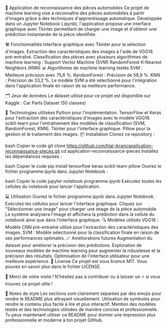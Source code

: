 📸 Application de reconnaissance des pièces automobiles
Ce projet de machine learning vise à reconnaître des pièces automobiles à partir d'images grâce à des techniques d'apprentissage automatique. Développée dans un Jupyter Notebook (.ipynb), l'application propose une interface graphique avec Tkinter permettant de charger une image et d'obtenir une prédiction instantanée de la pièce identifiée.

🛠 Fonctionnalités
Interface graphique avec Tkinter pour la sélection d'images.
Extraction des caractéristiques des images à l'aide de VGG16 pré-entraîné.
Classification des pièces avec plusieurs algorithmes de machine learning :
Support Vector Machine (SVM)
RandomForest
K-Nearest Neighbors (KNN)
📊 Algorithmes de machine learning testés
SVM : Meilleure précision avec 75,6 %.
RandomForest : Précision de 58,9 %.
KNN : Précision de 33,2 %.
Le modèle SVM a été sélectionné pour l'intégration dans l'application finale en raison de sa meilleure performance.

🗂 Jeux de données
Le dataset utilisé pour ce projet est disponible sur Kaggle :
Car Parts Dataset (50 classes)

🚀 Technologies utilisées
Python pour l'implémentation.
TensorFlow et Keras pour l'extraction des caractéristiques d'images avec le modèle VGG16.
scikit-learn pour l'entraînement des modèles de classification (SVM, RandomForest, KNN).
Tkinter pour l'interface graphique.
Pillow pour la gestion et le traitement des images.
📦 Installation
Clonez ce repository :

bash
Copier le code
git clone https://github.com/hlal-ikram/application-reconnaissance-pieces.git
cd application-reconnaissance-pieces
Installez les dépendances requises :

bash
Copier le code
pip install tensorflow keras scikit-learn pillow
Ouvrez le fichier programme.ipynb dans Jupyter Notebook :

bash
Copier le code
jupyter notebook programme.ipynb
Exécutez toutes les cellules du notebook pour lancer l'application.

💻 Utilisation
Ouvrez le fichier programme.ipynb dans Jupyter Notebook.
Exécutez les cellules pour lancer l'interface graphique.
Cliquez sur "Sélectionner une image" pour charger une image de la pièce automobile.
Le système analysera l'image et affichera la prédiction dans la cellule du notebook ainsi que dans l'interface graphique.
🔍 Modèles utilisés
VGG16 : Modèle CNN pré-entraîné utilisé pour l'extraction des caractéristiques des images.
SVM : Modèle sélectionné pour la classification finale en raison de ses performances optimales.
📈 Améliorations futures
Augmentation du dataset pour améliorer la précision des prédictions.
Exploration de nouveaux modèles de machine learning pour augmenter la robustesse et la précision des résultats.
Optimisation de l'interface utilisateur pour une meilleure expérience.
📄 License
Ce projet est sous licence MIT. Vous pouvez en savoir plus dans le fichier LICENSE.

🎉 Merci de votre visite ! N'hésitez pas à contribuer ou à laisser un ⭐ si vous trouvez ce projet utile !

🎨 Notes de style
Les sections sont clairement séparées par des emojis pour rendre le README plus attrayant visuellement.
Utilisation de symboles pour rendre le contenu plus facile à lire et plus interactif.
Mention des modèles testés et des technologies utilisées de manière concise et professionnelle.
Tu peux maintenant utiliser ce README pour donner une impression plus professionnelle et moderne à ton projet GitHub.
